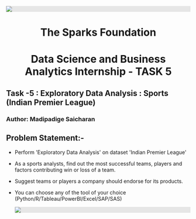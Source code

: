  
<center><img style="display: block;-webkit-user-select: none;margin: auto;background-color: hsl(0, 0%, 90%);transition: background-color 300ms;" src="https://www.thesparksfoundationsingapore.org/images/logo_small.png"><h1>
 The Sparks Foundation</h1></center>


<center>

 <h1>Data Science and Business Analytics Internship - TASK 5</h1>

 
</center>





<h2> Task -5 : Exploratory Data Analysis : Sports (Indian Premier League) </h2>
<h3>Author: Madipadige Saicharan</h3>

## Problem Statement:- 

* Perform 'Exploratory Data Analysis' on dataset 'Indian Premier League'

* As a sports analysts, find out the most successful teams, players and factors contributing win or loss of a team.

* Suggest teams or players a company should endorse for its products. 
* You can choose any of the tool of your choice
  (Python/R/Tableau/PowerBl/Excel/SAP/SAS)
  
  
  <center><img style="display: block;-webkit-user-select: none;margin: auto;background-color: hsl(0, 0%, 90%);transition: background-color 300ms;" src="https://www.insidesport.in/wp-content/uploads/2022/10/WhatsApp-Image-2022-10-27-at-21.46.18.jpg?w=690"></center>
